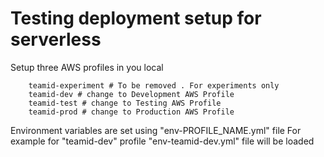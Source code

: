 # Testing deployment setup for serverless #
Setup three AWS profiles in you local

        teamid-experiment # To be removed . For experiments only
        teamid-dev # change to Development AWS Profile
        teamid-test # change to Testing AWS Profile
        teamid-prod # change to Production AWS Profile
Environment variables are set using "env-PROFILE_NAME.yml" file
For example for "teamid-dev" profile "env-teamid-dev.yml" file will be loaded